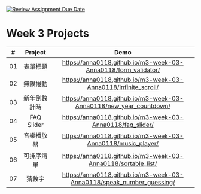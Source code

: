 [![Review Assignment Due Date](https://classroom.github.com/assets/deadline-readme-button-24ddc0f5d75046c5622901739e7c5dd533143b0c8e959d652212380cedb1ea36.svg)](https://classroom.github.com/a/k2L2x6nl)
# Week 3 Projects

|  #  |    Project     | Demo |
| :-: | :------------: | :---: |
| 01  | 表單標題 | https://anna0118.github.io/m3-week-03-Anna0118/form_validator/ |
| 02  | 無限捲動 | https://anna0118.github.io/m3-week-03-Anna0118/Infinite_scroll/ |
| 03  | 新年倒數計時 | https://anna0118.github.io/m3-week-03-Anna0118/new_year_countdown/ |
| 04  | FAQ Slider | https://anna0118.github.io/m3-week-03-Anna0118/faq_slider/ |
| 05  | 音樂播放器 | https://anna0118.github.io/m3-week-03-Anna0118/music_player/ |
| 06  | 可排序清單 | https://anna0118.github.io/m3-week-03-Anna0118/sortable_list/ |
| 07  | 猜數字 | https://anna0118.github.io/m3-week-03-Anna0118/speak_number_guessing/ |